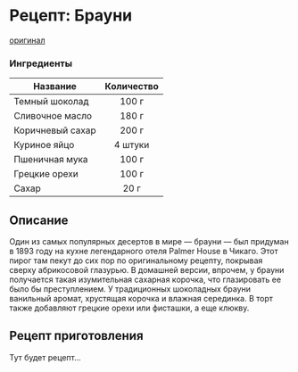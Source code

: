 # Рецепт: Брауни
[оригинал](https://eda.ru/recepty/vypechka-deserty/brauni-brownie-20955)

### Ингредиенты
| Название        	| Количество   |
| -------------   	|:------------:|
| Темный шоколад  	| 100 г 	   |
| Сливочное масло 	| 180 г        |
| Коричневый сахар	| 200 г        |
| Куриное яйцо		| 4 штуки      |
| Пшеничная мука	| 100 г        |
| Грецкие орехи		| 100 г        |
| Сахар				| 20 г         |

## Описание
Один из самых популярных десертов в мире — брауни — был придуман в 1893 году на кухне легендарного отеля Palmer House в Чикаго. Этот пирог там пекут до сих пор по оригинальному рецепту, покрывая сверху абрикосовой глазурью. В домашней версии, впрочем, у брауни получается такая изумительная сахарная корочка, что глазировать ее было бы преступлением. У традиционных шоколадных брауни ванильный аромат, хрустящая корочка и влажная серединка. В торт также добавляют грецкие орехи или фисташки, а еще клюкву.

## Рецепт приготовления
Тут будет рецепт...
